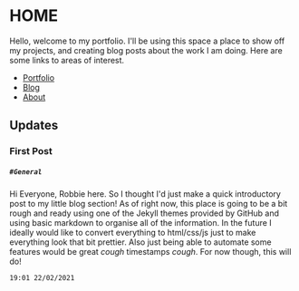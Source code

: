 # **HOME**

Hello, welcome to my portfolio. I'll be using this space a place to show off my projects, and creating blog posts about the work I am doing. Here are some links to areas of interest. 

- [Portfolio](portfolio.md)
- [Blog](blog.md)
- [About](about.md)

## Updates


### First Post
#####  ``` #General ```
Hi Everyone, Robbie here. So I thought I'd just make a quick introductory post to my little blog section!
As of right now, this place is going to be a bit rough and ready using one of the Jekyll themes provided by GitHub and using basic markdown to organise all of the information. In the future I ideally would like to convert everything to html/css/js just to make everything look that bit prettier. Also just being able to automate some features would be great *cough* timestamps *cough*. For now though, this will do!
```
19:01 22/02/2021 
```
